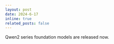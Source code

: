 ```yaml
---
layout: post
date: 2024-6-17
inline: true
related_posts: false
---
```


Qwen2 series foundation models are released now.
